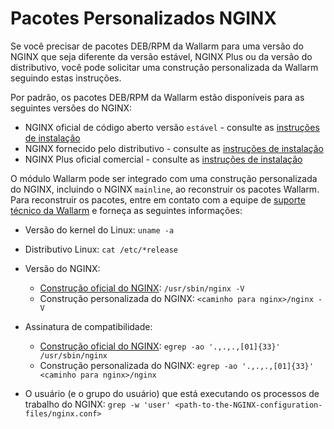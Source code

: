 # Pacotes Personalizados NGINX

Se você precisar de pacotes DEB/RPM da Wallarm para uma versão do NGINX que seja diferente da versão estável, NGINX Plus ou da versão do distributivo, você pode solicitar uma construção personalizada da Wallarm seguindo estas instruções.

Por padrão, os pacotes DEB/RPM da Wallarm estão disponíveis para as seguintes versões do NGINX:

* NGINX oficial de código aberto versão `estável` - consulte as [instruções de instalação](../nginx/dynamic-module.md)
* NGINX fornecido pelo distributivo - consulte as [instruções de instalação](../nginx/dynamic-module-from-distr.md)
* NGINX Plus oficial comercial - consulte as [instruções de instalação](../nginx-plus.md)

O módulo Wallarm pode ser integrado com uma construção personalizada do NGINX, incluindo o NGINX `mainline`, ao reconstruir os pacotes Wallarm. Para reconstruir os pacotes, entre em contato com a equipe de [suporte técnico da Wallarm](mailto:support@wallarm.com) e forneça as seguintes informações:

* Versão do kernel do Linux: `uname -a`
* Distributivo Linux: `cat /etc/*release`
* Versão do NGINX:

    * [Construção oficial do NGINX](https://nginx.org/en/linux_packages.html): `/usr/sbin/nginx -V`
    * Construção personalizada do NGINX: `<caminho para nginx>/nginx -V`

* Assinatura de compatibilidade:

    * [Construção oficial do NGINX](https://nginx.org/en/linux_packages.html): `egrep -ao '.,.,.,[01]{33}' /usr/sbin/nginx`
    * Construção personalizada do NGINX: `egrep -ao '.,.,.,[01]{33}' <caminho para nginx>/nginx`

* O usuário (e o grupo do usuário) que está executando os processos de trabalho do NGINX: `grep -w 'user' <path-to-the-NGINX-configuration-files/nginx.conf>`